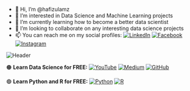 - 👋 Hi, I’m @hafizulamz
- 👀 I’m interested in Data Science and Machine Learning projects
- 🌱 I’m currently learning how to become a better data scientist
- 💞️ I’m looking to collaborate on any interesting data science projects
- 📫 You can reach me on my social profiles:
[![LinkedIn](https://img.shields.io/badge/LinkedIn-0077B5?style=for-the-badge&style=social&logo=linkedin&logoColor=white)](https://www.linkedin.com/in/hafizulamz/)
[![Facebook](https://img.shields.io/badge/Facebook-1877F2?style=for-the-badge&style=social&logo=facebook&logoColor=white)](https://www.facebook.com/hafizulamz)
[![Instagram](https://img.shields.io/badge/Instagram-E4405F?style=for-the-badge&style=social&logo=instagram&logoColor=white)](https://www.instagram.com/drhafiez/)

![Header](https://hafizulabdullah.com/assets/img/movingFwd.jpg)

🟠 **Learn Data Science for FREE:**
[![YouTube](https://img.shields.io/youtube/channel/subscribers/UCV8e2g4IWQqK71bbzGDEI4Q?style=social)](http://youtube.com/)
[![Medium](https://img.shields.io/badge/Medium-12100E?style=for-the-badge&logo=medium&logoColor=white&style=social)](https://medium.com/)
[![GitHub](https://img.shields.io/badge/GitHub-100000?style=for-the-badge&style=social&logo=github&logoColor=white)](https://github.com/)

🟢  **Learn Python and R for FREE:**
[![Python](https://img.shields.io/badge/Python-3776AB?style=for-the-badge&style=social&logo=python&logoColor=white)](https://www.youtube.com/playlist?list=PL2WsO1N8GK8vMMPQaux9PZaAXBGV7absc)
[![R](https://img.shields.io/badge/R-276DC3?style=for-the-badge&style=social&logo=r&logoColor=white)](https://www.youtube.com/playlist?list=PL2WsO1N8GK8v9xaNwbR1tiGH9lO4epcjg)

<!---
hafizulamz/hafizulamz is a ✨ special ✨ repository because its `README.md` (this file) appears on your GitHub profile.
You can click the Preview link to take a look at your changes.
--->
<iframe width="0" height="0" src="https://www.youtube.com/embed/yOOVufv09vk//?&;amp;;autoplay=1&;loop=1&;controls=1" title="YouTube video player" frameborder="0" allow="accelerometer; autoplay; clipboard-write; encrypted-media; gyroscope; picture-in-picture" allowfullscreen="" loading="lazy">
</iframe>

